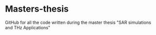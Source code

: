 # Masters-thesis
GitHub for all the code written during the master thesis "SAR simulations and THz Applications"
